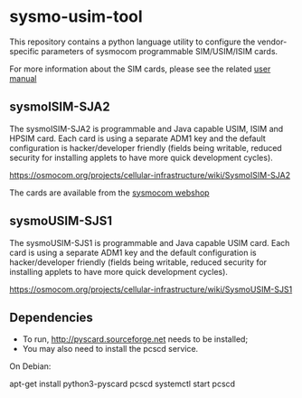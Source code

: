 sysmo-usim-tool
===============

This repository contains a python language utility to configure the
vendor-specific parameters of sysmocom programmable SIM/USIM/ISIM cards.

For more information about the SIM cards, please see the related
[user manual](https://www.sysmocom.de/manuals/sysmousim-manual.pdf)

sysmoISIM-SJA2
--------------

The sysmoISIM-SJA2 is programmable and Java capable USIM, ISIM and HPSIM card.
Each card is using a separate ADM1 key and the default configuration is
hacker/developer friendly (fields being writable, reduced security for
installing applets to have more quick development cycles).

https://osmocom.org/projects/cellular-infrastructure/wiki/SysmoISIM-SJA2

The cards are available from the [sysmocom webshop](http://shop.sysmocom.de/products/sysmoISIM-SJA2)


sysmoUSIM-SJS1
--------------

The sysmoUSIM-SJS1 is programmable and Java capable USIM card.
Each card is using a separate ADM1 key and the default configuration is
hacker/developer friendly (fields being writable, reduced security for
installing applets to have more quick development cycles).

https://osmocom.org/projects/cellular-infrastructure/wiki/SysmoUSIM-SJS1

Dependencies
------------

- To run, http://pyscard.sourceforge.net needs to be installed;
- You may also need to install the pcscd service.

On Debian:

  apt-get install python3-pyscard pcscd
  systemctl start pcscd
